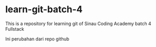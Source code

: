 # learn-git-batch-4

This is a repository for learning git of Sinau Coding Academy batch 4 Fullstack

Ini perubahan dari repo github
